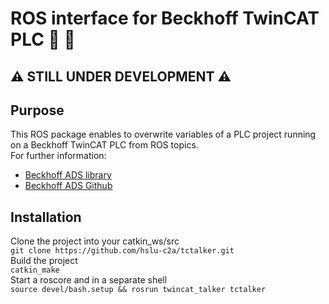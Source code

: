 # ROS interface for Beckhoff TwinCAT PLC :robot: :rotating_light:

## :warning: STILL UNDER DEVELOPMENT :warning:

## Purpose

This ROS package enables to overwrite variables of a PLC project running on a Beckhoff TwinCAT PLC from ROS topics. \
For further information:

- [Beckhoff ADS library](https://infosys.beckhoff.com/content/1033/tc3_ads_intro/index.html)
- [Beckhoff ADS Github](https://github.com/Beckhoff/ADS)

## Installation

Clone the project into your catkin_ws/src \
`git clone https://github.com/hslu-c2a/tctalker.git` \
Build the project \
`catkin_make` \
Start a roscore and in a separate shell \
`source devel/bash.setup && rosrun twincat_talker tctalker`
